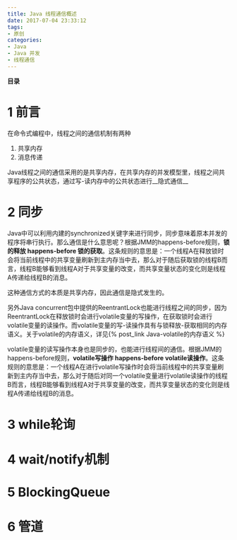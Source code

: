 ```yaml
---
title: Java 线程通信概述
date: 2017-07-04 23:33:12
tags:
- 原创
categories:
- Java
- Java 并发
- 线程通信
---
```


__目录__

<!-- toc -->
<!--more-->

# 1 前言

在命令式编程中，线程之间的通信机制有两种

1. 共享内存
1. 消息传递

Java线程之间的通信采用的是共享内存，在共享内存的并发模型里，线程之间共享程序的公共状态，通过写-读内存中的公共状态进行__隐式通信__

# 2 同步

Java中可以利用内建的synchronized关键字来进行同步，同步意味着原本并发的程序将串行执行。那么通信是什么意思呢？根据JMM的happens-before规则，__锁的释放 happens-before 锁的获取__。这条规则的意思是：一个线程A在释放锁时会将当前线程中的共享变量刷新到主内存当中去，那么对于随后获取锁的线程B而言，线程B能够看到线程A对于共享变量的改变，而共享变量状态的变化则是线程A传递给线程B的消息。

这种通信方式的本质是共享内存，因此通信是隐式发生的。

另外Java concurrent包中提供的ReentrantLock也能进行线程之间的同步，因为ReentrantLock在释放锁时会进行volatile变量的写操作，在获取锁时会进行volatile变量的读操作。而volatile变量的写-读操作具有与锁释放-获取相同的内存语义。关于volatile的内存语义，详见{% post_link Java-volatile的内存语义 %}

volatile变量的读写操作本身也是同步的，也能进行线程间的通信。根据JMM的happens-before规则，__volatile写操作 happens-before volatile读操作__。这条规则的意思是：一个线程A在进行volatile写操作时会将当前线程中的共享变量刷新到主内存当中去，那么对于随后对同一个volatile变量进行volatile读操作的线程B而言，线程B能够看到线程A对于共享变量的改变，而共享变量状态的变化则是线程A传递给线程B的消息。

# 3 while轮询

# 4 wait/notify机制

# 5 BlockingQueue

# 6 管道
